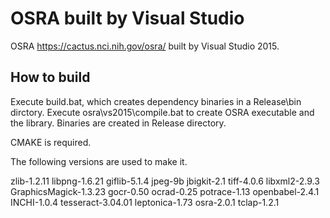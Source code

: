 # OSRA built by Visual Studio
OSRA <https://cactus.nci.nih.gov/osra/> built by Visual Studio 2015.

## How to build

Execute build.bat, which creates dependency binaries in a Release\bin dirctory.
Execute osra\vs2015\compile.bat to create OSRA executable and the library. Binaries are created in Release directory.

CMAKE is required.

The following versions are used to make it.

zlib-1.2.11
libpng-1.6.21
giflib-5.1.4
jpeg-9b
jbigkit-2.1
tiff-4.0.6
libxml2-2.9.3
GraphicsMagick-1.3.23
gocr-0.50
ocrad-0.25
potrace-1.13
openbabel-2.4.1
INCHI-1.0.4
tesseract-3.04.01
leptonica-1.73
osra-2.0.1
tclap-1.2.1
